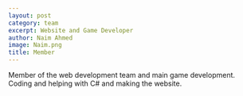 ```yaml
---
layout: post
category: team
excerpt: Website and Game Developer
author: Naim Ahmed
image: Naim.png
title: Member
---
```


Member of the web development team and main game development. Coding and helping with C# and making the website.